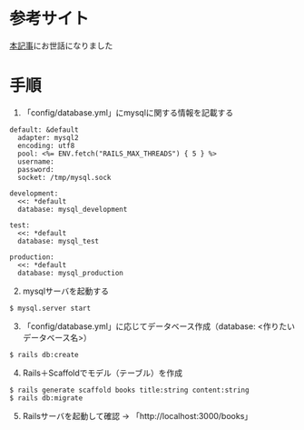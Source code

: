 # 参考サイト
[本記事](https://arrown-blog.com/rails-mysql/#scaffold)にお世話になりました

# 手順
1. 「config/database.yml」にmysqlに関する情報を記載する

```
default: &default
  adapter: mysql2
  encoding: utf8
  pool: <%= ENV.fetch("RAILS_MAX_THREADS") { 5 } %>
  username: 
  password: 
  socket: /tmp/mysql.sock

development:
  <<: *default
  database: mysql_development

test:
  <<: *default
  database: mysql_test

production:
  <<: *default
  database: mysql_production
```

2. mysqlサーバを起動する

```
$ mysql.server start
```

3. 「config/database.yml」に応じてデータベース作成（database: <作りたいデータベース名>）

```
$ rails db:create
```

4. Rails＋Scaffoldでモデル（テーブル）を作成

```
$ rails generate scaffold books title:string content:string
$ rails db:migrate
```

5. Railsサーバを起動して確認 -> 「http://localhost:3000/books」